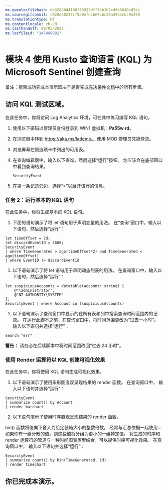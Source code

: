 ```yaml
---
ms.openlocfilehash: db32880d4180f36923dff34b1b2cd9e8640cd2ec
ms.sourcegitcommit: c026d30237cf9a0efdc6e7bbc58a395ecbc9e250
ms.translationtype: HT
ms.contentlocale: zh-CN
ms.lasthandoff: 08/03/2022
ms.locfileid: "147449882"
---
```

# <a name="module-4-create-queries-for-microsoft-sentinel-using-kusto-query-language-kql"></a>模块 4 使用 Kusto 查询语言 (KQL) 为 Microsoft Sentinel 创建查询

备注：能否成功完成本演示取决于是否完成[先决条件文档](00-prerequisites.md)中的所有步骤。 

## <a name="access-the-kql-testing-area"></a>访问 KQL 测试区域。

在此任务中，你将访问 Log Analytics 环境，可在其中练习编写 KQL 语句。

1. 使用以下密码以管理员身份登录到 WIN1 虚拟机：**Pa55w.rd**。  

2. 在浏览器中转到 https://aka.ms/lademo。 使用 MOD 管理员凭据登录。 

3. 浏览屏幕左侧选项卡中列出的可用表。

4. 在查询编辑器中，输入以下查询，然后选择“运行”按钮。  你应该会在底部窗口中看到查询结果。

    ```KQL
    SecurityEvent
    ```

5. 在第一条记录旁边，选择“>”以展开该行的信息。

### <a name="task-2-run-basic-kql-statements"></a>任务 2：运行基本的 KQL 语句

在此任务中，你将生成基本的 KQL 语句。

1. 下面的语句演示了将 let 语句用于声明变量的用法。 在“查询”窗口中，输入以下语句，然后选择“运行”： 


```KQL
let timeOffset = 7d;
let discardEventId = 4688;
SecurityEvent
| where TimeGenerated > ago(timeOffset*2) and TimeGenerated < ago(timeOffset)
| where EventID != discardEventId
```

1. 以下语句演示了将 let 语句用于声明动态列表的用法。 在查询窗口中，输入以下语句，然后选择“运行”： 


```KQL
let suspiciousAccounts = datatable(account: string) [
    @"\administrator", 
    @"NT AUTHORITY\SYSTEM"
];
SecurityEvent | where Account in (suspiciousAccounts)
```

1. 以下语句演示了查询窗口中显示的在所有表和列中搜索查询时间范围内的记录。 在运行此脚本之前，在查询窗口中，将时间范围更改为“过去一小时”。 输入以下语句并选择“运行”： 

```KQL
search "err"
```

**警告：** 请务必在后续脚本中将时间范围改回“过去 24 小时”。

### <a name="create-visualizations-in-kql-with-the-render-operator"></a>使用 Render 运算符以 KQL 创建可视化效果

在此任务中，你将使用 KQL 语句生成可视化效果。

1. 以下语句演示了使用条形图直观呈现结果的 render 函数。 在查询窗口中， 输入以下语句并选择“运行”： 

```KQL
SecurityEvent 
| summarize count() by Account
| render barchart
```

2. 以下语句演示了使用时序直观呈现结果的 render 函数。

bin() 函数将值向下舍入为给定装箱大小的整数倍数。  经常与汇总依据一起使用…如果你有一组分散的值，则这些值将分组为更小的一组特定值。  将生成的时序和 render 运算符的管道与一种时间图表类型结合，可以提供时序可视化效果。 在查询窗口中， 输入以下语句并选择“运行”： 

```KQL
SecurityEvent 
| summarize count() by bin(TimeGenerated, 1d) 
| render timechart
```

## <a name="you-have-completed-the-demo"></a>你已完成本演示。

